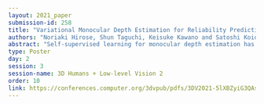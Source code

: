 ```yaml
---
layout: 2021_paper
submission-id: 258
title: "Variational Monocular Depth Estimation for Reliability Prediction"
authors: "Noriaki Hirose, Shun Taguchi, Keisuke Kawano and Satoshi Koide"
abstract: "Self-supervised learning for monocular depth estimation has been widely investigated as an alternative to the supervised learning approach. Uncertainty estimation in depth estimation is a crucial problem for applications, such as autonomous driving, in detecting unreliable depth. In this study, we propose a variational model to estimate depth uncertainty in self-supervised learning. Our approach leverages time-series images to handle the depth distribution from appearance variations in training. We introduce the Mahalanobis--Wasserstein distance between two consecutive frames to learn the uncertainty. In inference, our method estimates the uncertainty map and the depth image at each pixel from a single image. In experiments on KITTI, Make3D, and DIODE datasets, we show that our model achieves better uncertainty estimation than previous approaches as well as high accuracy of depth estimation."
type: Poster
day: 2
session: 3
session-name: 3D Humans + Low-level Vision 2
order: 10
link: https://conferences.computer.org/3dvpub/pdfs/3DV2021-5lXBZyiG3QAsRBKXHIjqU8/268800a637/268800a637.pdf
---
```

